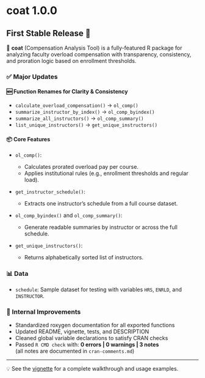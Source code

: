 # coat 1.0.0

## First Stable Release 🎉

🚀 **coat** (Compensation Analysis Tool) is a fully-featured R package for analyzing faculty overload compensation with transparency, consistency, and proration logic based on enrollment thresholds.

### ✅ Major Updates

#### 🆕 Function Renames for Clarity & Consistency
- `calculate_overload_compensation()` → `ol_comp()`
- `summarize_instructor_by_index()` → `ol_comp_byindex()`
- `summarize_all_instructors()` → `ol_comp_summary()`
- `list_unique_instructors()` → `get_unique_instructors()`

#### 📦 Core Features
- `ol_comp()`:
  - Calculates prorated overload pay per course.
  - Applies institutional rules (e.g., enrollment thresholds and regular load).
  
- `get_instructor_schedule()`:
  - Extracts one instructor’s schedule from a full course dataset.

- `ol_comp_byindex()` and `ol_comp_summary()`:
  - Generate readable summaries by instructor or across the full schedule.

- `get_unique_instructors()`:
  - Returns alphabetically sorted list of instructors.

### 📊 Data
- `schedule`: Sample dataset for testing with variables `HRS`, `ENRLD`, and `INSTRUCTOR`.

### 🔧 Internal Improvements
- Standardized roxygen documentation for all exported functions
- Updated README, vignette, tests, and DESCRIPTION
- Cleaned global variable declarations to satisfy CRAN checks
- Passed `R CMD check` with: **0 errors | 0 warnings | 3 notes**  
  (all notes are documented in `cran-comments.md`)

---

💡 See the [vignette](vignettes/coat-walkthrough.html) for a complete walkthrough and usage examples.

